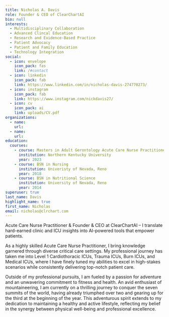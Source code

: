 ```yaml
---
title: Nicholas A. Davis
role: Founder & CEO of ClearChartAI
bio: null
interests:
  - Multidisciplinary Collaboration
  - Advanced Clincal Education
  - Research and Evidence-Based Practice
  - Patient Advocacy
  - Patient and Family Education
  - Technology Integration
social:
  - icon: envelope
    icon_pack: fas
    link: /#contact
  - icon: linkedin
    icon_pack: fab
    link: https://www.linkedin.com/in/nicholas-davis-274770273/
  - icon: instagram
    icon_pack: fab
    link: https://www.instagram.com/nickdavis27/
  - icon: cv
    icon_pack: ai
    link: uploads/CV.pdf
organizations: 
  - name: 
    url: 
  - name: 
    url: 
education:
  courses:
    - course: Masters in Adult Gerontology Acute Care Nurse Practitioner (AG-ACNP)
      institution: Northern Kentucky University
      year: 2023
    - course: BSN in Nursing
      institution: Univeristy of Nevada, Reno
      year: 2018
    - course: BSN in Nutritional Science
      institution: University of Nevada, Reno
      year: 2014
superuser: true
last_name: Davis
highlight_name: true
first_name: Nicholas
email: nicholas@clrchart.com
---
```


Acute Care Nurse Practitioner & Founder & CEO at ClearChartAI – I translate hard-earned clinic and ICU insights into AI-powered tools that empower patients. 

As a highly skilled Acute Care Nurse Practitioner, I bring knowledge garnered through diverse critical care settings. My professional journey has taken me into Level 1 Cardiothoracic ICUs, Trauma ICUs, Burn ICUs, and Medical ICUs, where I have finely tuned my abilities to excel in high-stakes scenarios while consistently delivering top-notch patient care.


Outside of my professional pursuits, I am fueled by a passion for adventure and an unwavering commitment to fitness and health. An avid enthusiast of mountaineering, I am currently on a thrilling journey to conquer the seven summits of the world, having already triumphed over two and gearing up for the third at the beginning of the year. This adventurous spirit extends to my dedication to maintaining a healthy and active lifestyle, reflecting my belief in the synergy between physical well-being and professional excellence.
